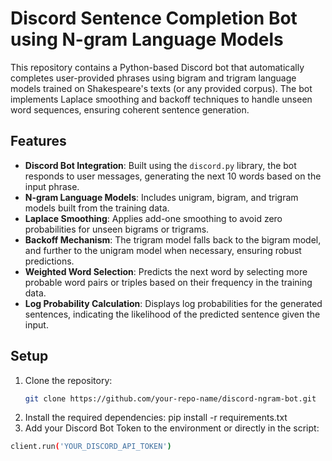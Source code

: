# Discord Sentence Completion Bot using N-gram Language Models

This repository contains a Python-based Discord bot that automatically completes user-provided phrases using bigram and trigram language models trained on Shakespeare's texts (or any provided corpus). The bot implements Laplace smoothing and backoff techniques to handle unseen word sequences, ensuring coherent sentence generation.

## Features

- **Discord Bot Integration**: Built using the `discord.py` library, the bot responds to user messages, generating the next 10 words based on the input phrase.
- **N-gram Language Models**: Includes unigram, bigram, and trigram models built from the training data.
- **Laplace Smoothing**: Applies add-one smoothing to avoid zero probabilities for unseen bigrams or trigrams.
- **Backoff Mechanism**: The trigram model falls back to the bigram model, and further to the unigram model when necessary, ensuring robust predictions.
- **Weighted Word Selection**: Predicts the next word by selecting more probable word pairs or triples based on their frequency in the training data.
- **Log Probability Calculation**: Displays log probabilities for the generated sentences, indicating the likelihood of the predicted sentence given the input.

## Setup

1. Clone the repository:
   ```bash
   git clone https://github.com/your-repo-name/discord-ngram-bot.git
2. Install the required dependencies:
  pip install -r requirements.txt
3. Add your Discord Bot Token to the environment or directly in the script:
  ```bash
  client.run('YOUR_DISCORD_API_TOKEN')
